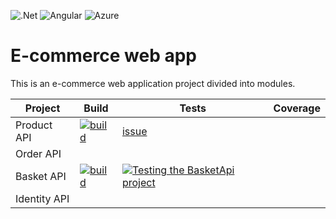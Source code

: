 ![.Net](https://img.shields.io/badge/.NET-5C2D91?style=for-the-badge&logo=.net&logoColor=white)
![Angular](https://img.shields.io/badge/angular-%23DD0031.svg?style=for-the-badge&logo=angular&logoColor=white)
![Azure](https://img.shields.io/badge/azure-%230072C6.svg?style=for-the-badge&logo=microsoftazure&logoColor=white)

# E-commerce web app
This is an e-commerce web application project divided into modules.

| Project | Build | Tests | Coverage |
| --------------- | --------------- | --------------- | --------------- |
| Product API | [![build](https://github.com/lewy256/WebShop/actions/workflows/ProductApiBuild.yml/badge.svg)](https://github.com/lewy256/WebShop/actions/workflows/ProductApiBuild.yml) | [issue](https://github.com/Azure/azure-cosmos-db-emulator-docker/issues/45 ) |
| Order API | | | 
| Basket API | [![build](https://github.com/lewy256/WebShop/actions/workflows/BasketApiBuild.yml/badge.svg)](https://github.com/lewy256/WebShop/actions/workflows/BasketApiBuild.yml) | [![Testing the BasketApi project](https://github.com/lewy256/WebShop/actions/workflows/BasketApiTests.yml/badge.svg)](https://github.com/lewy256/WebShop/actions/workflows/BasketApiTests.yml) |
| Identity API | | |



